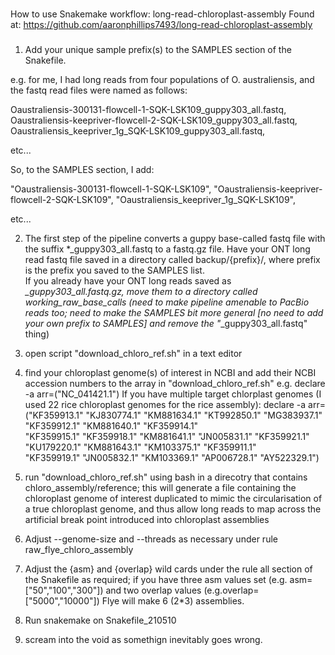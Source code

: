 ###
How to use Snakemake workflow: long-read-chloroplast-assembly
Found at:
https://github.com/aaronphillips7493/long-read-chloroplast-assembly
###

1. Add your unique sample prefix(s) to the SAMPLES section of the Snakefile. 

e.g. for me, I had long reads from four populations of O. australiensis, and the fastq read files were named as follows:

Oaustraliensis-300131-flowcell-1-SQK-LSK109_guppy303_all.fastq,
Oaustraliensis-keepriver-flowcell-2-SQK-LSK109_guppy303_all.fastq,
Oaustraliensis_keepriver_1g_SQK-LSK109_guppy303_all.fastq,

etc...

So, to the SAMPLES section, I add:

"Oaustraliensis-300131-flowcell-1-SQK-LSK109",
"Oaustraliensis-keepriver-flowcell-2-SQK-LSK109",
"Oaustraliensis_keepriver_1g_SQK-LSK109",

etc...  

2. The first step of the pipeline converts a guppy base-called fastq file with the suffix *_guppy303_all.fastq to a fastq.gz file. 
Have your ONT long read fastq file saved in a directory called backup/{prefix}/, where prefix is the prefix you saved to the SAMPLES list.  
If you already have your ONT long reads saved as *_guppy303_all.fastq.gz, move them to a directory called working_raw_base_calls 
(need to make pipeline amenable to PacBio reads too; need to make the SAMPLES bit more general [no need to add your own prefix to SAMPLES] and remove the "*_guppy303_all.fastq" thing)

3. open script "download_chloro_ref.sh" in a text editor

4. find your chloroplast genome(s) of interest in NCBI and add their NCBI accession numbers to the array in "download_chloro_ref.sh"
e.g. declare -a arr=("NC_041421.1")
If you have multiple target chlorplast genomes (I used 22 rice chloroplast genomes for the rice assembly):
declare -a arr=("KF359913.1"    "KJ830774.1"    "KM881634.1"    "KT992850.1"    "MG383937.1"    "KF359912.1"    "KM881640.1"    "KF359914.1"\
	"KF359915.1"    "KF359918.1"    "KM881641.1"    "JN005831.1"    "KF359921.1"    "KU179220.1"    "KM881643.1"    "KM103375.1"    "KF359911.1"    \
	"KF359919.1"    "JN005832.1"    "KM103369.1"    "AP006728.1"    "AY522329.1")

5. run "download_chloro_ref.sh" using bash in a direcotry that contains chloro_assembly/reference;
this will generate a file containing the chloroplast genome of interest duplicated to mimic the circularisation of a true chloroplast genome, and thus allow long reads to map across the artificial break point introduced into chloroplast assemblies

6. Adjust --genome-size and --threads as necessary under rule raw_flye_chloro_assembly 

7. Adjust the {asm} and {overlap} wild cards under the rule all section of the Snakefile as required; 
if you have three asm values set (e.g. asm=["50","100","300"]) and two overlap values (e.g.overlap=["5000","10000"]) Flye will make 6 (2*3) assemblies.

8. Run snakemake on Snakefile_210510

9. scream into the void as somethign inevitably goes wrong.
